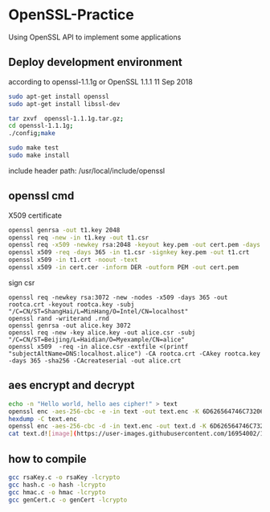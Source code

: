 # OpenSSL-Practice
Using OpenSSL API to implement some applications

## Deploy development environment
according to openssl-1.1.1g or OpenSSL 1.1.1  11 Sep 2018
```Bash
sudo apt-get install openssl
sudo apt-get install libssl-dev
```

```Bash
tar zxvf  openssl-1.1.1g.tar.gz;
cd openssl-1.1.1g;
./config;make

sudo make test
sudo make install
```

include header path: /usr/local/include/openssl

## openssl cmd
X509 certificate
```bash
openssl genrsa -out t1.key 2048
openssl req -new -in t1.key -out t1.csr
openssl req -x509 -newkey rsa:2048 -keyout key.pem -out cert.pem -days 365
openssl x509 -req -days 365 -in t1.csr -signkey key.pem -out t1.crt
openssl x509 -in t1.crt -noout -text
openssl x509 -in cert.cer -inform DER -outform PEM -out cert.pem
```

sign csr
```
openssl req -newkey rsa:3072 -new -nodes -x509 -days 365 -out rootca.crt -keyout rootca.key -subj "/C=CN/ST=ShangHai/L=MinHang/O=Intel/CN=localhost"
openssl rand -writerand .rnd
openssl genrsa -out alice.key 3072
openssl req -new -key alice.key -out alice.csr -subj "/C=CN/ST=Beijing/L=Haidian/O=Myexample/CN=alice"
openssl x509  -req -in alice.csr -extfile <(printf "subjectAltName=DNS:localhost.alice") -CA rootca.crt -CAkey rootca.key -days 365 -sha256 -CAcreateserial -out alice.crt
```
## aes encrypt and decrypt
```bash
echo -n "Hello world, hello aes cipher!" > text
openssl enc -aes-256-cbc -e -in text -out text.enc -K 6D626564746C73206165732063697068657221 -iv C10F5DC70603548769AEFFB5C4A97597
hexdump -C text.enc
openssl enc -aes-256-cbc -d -in text.enc -out text.d -K 6D626564746C73206165732063697068657221 -iv C10F5DC70603548769AEFFB5C4A97597
cat text.d![image](https://user-images.githubusercontent.com/16954002/151516046-be2b5c89-567c-4112-b455-8acbe97ecc67.png)
```

## how to compile
```Bash
gcc rsaKey.c -o rsaKey -lcrypto
gcc hash.c -o hash -lcrypto
gcc hmac.c -o hmac -lcrypto
gcc genCert.c -o genCert -lcrypto
```
